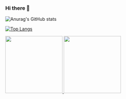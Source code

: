 ### Hi there 👋

<!--
**wendachye/wendachye** is a ✨ _special_ ✨ repository because its `README.md` (this file) appears on your GitHub profile.

Here are some ideas to get you started:

- 🔭 I’m currently working on ...
- 🌱 I’m currently learning ...
- 👯 I’m looking to collaborate on ...
- 🤔 I’m looking for help with ...
- 💬 Ask me about ...
- 📫 How to reach me: ...
- 😄 Pronouns: ...
- ⚡ Fun fact: ...
-->

![Anurag's GitHub stats](https://github-readme-stats.vercel.app/api?username=wendachye&theme=transparent&show_icons=true&show=reviews,discussions_started,discussions_answered,prs_merged,prs_merged_percentage)

[![Top Langs](https://github-readme-stats.vercel.app/api/top-langs/?username=wendachye&theme=transparent&layout=compact)](https://github.com/anuraghazra/github-readme-stats)

<a href="https://github.com/wendachye">
  <img height="180em" src="https://github-readme-stats.vercel.app/api?username=wendachye&theme=transparent&show_icons=true" />
  <img height="180em" src="https://github-readme-stats.vercel.app/api/top-langs/?username=wendachye&theme=transparent&layout=compact" />
</a>
